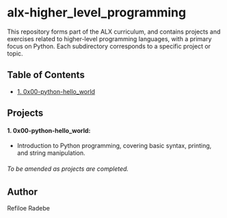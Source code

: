 # alx-higher_level_programming

This repository forms part of the ALX curriculum, and contains projects and exercises related to higher-level programming languages, with a primary focus on Python. Each subdirectory corresponds to a specific project or topic.

## Table of Contents

- [1. 0x00-python-hello_world](#0x00-python-hello_world)

## Projects

#### 1. 0x00-python-hello_world:
- Introduction to Python programming, covering basic syntax, printing, and string manipulation.

###### To be amended as projects are completed.

## Author
Refiloe Radebe
